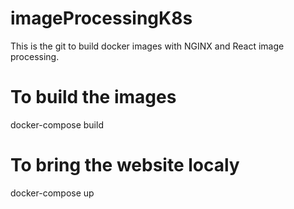 # imageProcessingK8s

This is the git to build docker images with NGINX and React image processing. 

# To build the images
docker-compose build 

# To bring the website localy 
docker-compose up

